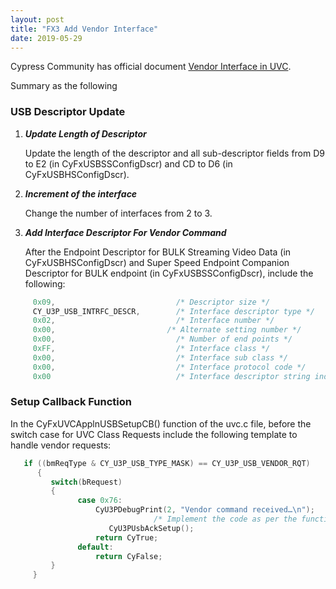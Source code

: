 ```yaml
---
layout: post
title: "FX3 Add Vendor Interface"
date: 2019-05-29
---
```


Cypress Community has official document [Vendor Interface in UVC](https://community.cypress.com/docs/DOC-10532).

Summary as the following

### USB Descriptor Update

1. ***Update Length of Descriptor***

   Update the length of the descriptor and all sub-descriptor fields from D9 to E2 (in CyFxUSBSSConfigDscr) and CD to D6 (in CyFxUSBHSConfigDscr).
  
2. ***Increment of the interface***

   Change the number of interfaces from 2 to 3. 
  
3. ***Add Interface Descriptor For Vendor Command***

   After the Endpoint Descriptor for BULK Streaming Video Data (in CyFxUSBHSConfigDscr) and Super Speed Endpoint Companion Descriptor for BULK endpoint (in CyFxUSBSSConfigDscr), include the following:    

```c
     0x09,                           /* Descriptor size */
     CY_U3P_USB_INTRFC_DESCR,        /* Interface descriptor type */
     0x02,                           /* Interface number */
     0x00,                         /* Alternate setting number */
     0x00,                           /* Number of end points */
     0xFF,                           /* Interface class */
     0x00,                           /* Interface sub class */
     0x00,                           /* Interface protocol code */
     0x00                            /* Interface descriptor string index */
```

### Setup Callback Function 

  In the CyFxUVCApplnUSBSetupCB() function of the uvc.c file, before the switch case for UVC Class Requests include the following template to handle vendor requests: 
  ```c
     if ((bmReqType & CY_U3P_USB_TYPE_MASK) == CY_U3P_USB_VENDOR_RQT)
        {
           switch(bRequest)
           {
                 case 0x76:
                     CyU3PDebugPrint(2, "Vendor command received…\n");
                                  /* Implement the code as per the functionality required*/
                        CyU3PUsbAckSetup();
                     return CyTrue;
                 default:
                     return CyFalse;
           }
       }
 ```